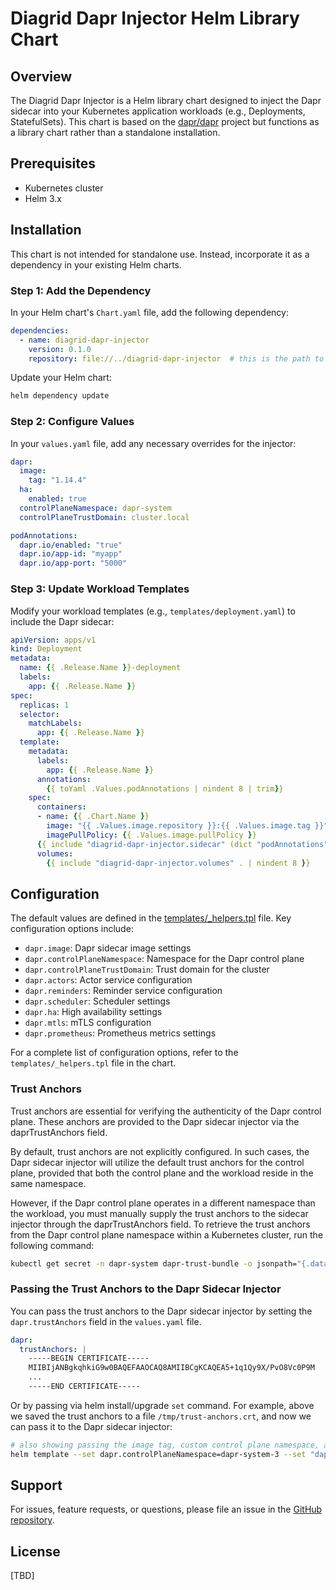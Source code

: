# Diagrid Dapr Injector Helm Library Chart

## Overview

The Diagrid Dapr Injector is a Helm library chart designed to inject the Dapr sidecar into your Kubernetes application workloads (e.g., Deployments, StatefulSets). This chart is based on the [dapr/dapr](https://github.com/dapr/dapr) project but functions as a library chart rather than a standalone installation.

## Prerequisites

- Kubernetes cluster
- Helm 3.x

## Installation

This chart is not intended for standalone use. Instead, incorporate it as a dependency in your existing Helm charts.

### Step 1: Add the Dependency

In your Helm chart's `Chart.yaml` file, add the following dependency:

```yaml
dependencies:
  - name: diagrid-dapr-injector
    version: 0.1.0
    repository: file://../diagrid-dapr-injector  # this is the path to the local chart on your filesystem or a remote chart repository
```

Update your Helm chart:

```bash
helm dependency update
```

### Step 2: Configure Values

In your `values.yaml` file, add any necessary overrides for the injector:

```yaml
dapr:  
  image: 
    tag: "1.14.4"
  ha:
    enabled: true
  controlPlaneNamespace: dapr-system
  controlPlaneTrustDomain: cluster.local

podAnnotations:
  dapr.io/enabled: "true"
  dapr.io/app-id: "myapp"
  dapr.io/app-port: "5000"
```

### Step 3: Update Workload Templates

Modify your workload templates (e.g., `templates/deployment.yaml`) to include the Dapr sidecar:

```yaml
apiVersion: apps/v1
kind: Deployment
metadata:
  name: {{ .Release.Name }}-deployment
  labels:
    app: {{ .Release.Name }}
spec:
  replicas: 1
  selector:
    matchLabels:
      app: {{ .Release.Name }}
  template:
    metadata:
      labels:
        app: {{ .Release.Name }}
      annotations:
        {{ toYaml .Values.podAnnotations | nindent 8 | trim}}
    spec:
      containers:
      - name: {{ .Chart.Name }}
        image: "{{ .Values.image.repository }}:{{ .Values.image.tag }}"
        imagePullPolicy: {{ .Values.image.pullPolicy }}
      {{ include "diagrid-dapr-injector.sidecar" (dict "podAnnotations" .Values.podAnnotations "helmCtx" .) | nindent 6 }}
      volumes:
        {{ include "diagrid-dapr-injector.volumes" . | nindent 8 }}  
```

## Configuration

The default values are defined in the [templates/_helpers.tpl](diagrid-dapr-injector/templates/_helpers.tpl) file. Key configuration options include:

- `dapr.image`: Dapr sidecar image settings
- `dapr.controlPlaneNamespace`: Namespace for the Dapr control plane
- `dapr.controlPlaneTrustDomain`: Trust domain for the cluster
- `dapr.actors`: Actor service configuration
- `dapr.reminders`: Reminder service configuration
- `dapr.scheduler`: Scheduler settings
- `dapr.ha`: High availability settings
- `dapr.mtls`: mTLS configuration
- `dapr.prometheus`: Prometheus metrics settings

For a complete list of configuration options, refer to the `templates/_helpers.tpl` file in the chart.

### Trust Anchors

Trust anchors are essential for verifying the authenticity of the Dapr control plane. These anchors are provided to the Dapr sidecar injector via the daprTrustAnchors field.

By default, trust anchors are not explicitly configured. In such cases, the Dapr sidecar injector will utilize the default trust anchors for the control plane, provided that both the control plane and the workload reside in the same namespace.

However, if the Dapr control plane operates in a different namespace than the workload, you must manually supply the trust anchors to the sidecar injector through the daprTrustAnchors field. To retrieve the trust anchors from the Dapr control plane namespace within a Kubernetes cluster, run the following command:

```bash
kubectl get secret -n dapr-system dapr-trust-bundle -o jsonpath="{.data['ca\.crt']}" | base64 -d | tee /tmp/trust-anchors.crt
```

### Passing the Trust Anchors to the Dapr Sidecar Injector

You can pass the trust anchors to the Dapr sidecar injector by setting the `dapr.trustAnchors` field in the `values.yaml` file.

```yaml
dapr:
  trustAnchors: |
    -----BEGIN CERTIFICATE-----
    MIIBIjANBgkqhkiG9w0BAQEFAAOCAQ8AMIIBCgKCAQEA5+1q1Qy9X/PvO8Vc0P9M
    ...
    -----END CERTIFICATE-----
```

Or by passing via helm install/upgrade `set` command. For example, above we saved the trust anchors to a file `/tmp/trust-anchors.crt`, and now we can pass it to the Dapr sidecar injector:

```bash
# also showing passing the image tag, custom control plane namespace, and the trust anchors from a file
helm template --set dapr.controlPlaneNamespace=dapr-system-3 --set "dapr.image.tag=1.14.4" --set-file dapr.trustAnchors=/tmp/trust-anchors.crt -n dapr-system-3 deploy-sample 
```

## Support

For issues, feature requests, or questions, please file an issue in the [GitHub repository](https://github.com/diagridio/diagrid-dapr-injector).

## License

[TBD]